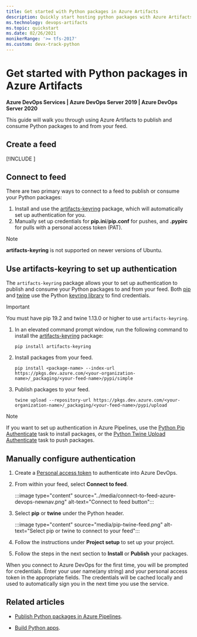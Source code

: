 ```yaml
---
title: Get started with Python packages in Azure Artifacts
description: Quickly start hosting python packages with Azure Artifacts
ms.technology: devops-artifacts
ms.topic: quickstart
ms.date: 02/26/2021
monikerRange: '>= tfs-2017'
ms.custom: devx-track-python
---
```


# Get started with Python packages in Azure Artifacts

**Azure DevOps Services | Azure DevOps Server 2019 | Azure DevOps Server 2020**

This guide will walk you through using Azure Artifacts to publish and consume Python packages to and from your feed.

## Create a feed

[!INCLUDE [](../includes/create-feed.md)]
     
## Connect to feed

There are two primary ways to connect to a feed to publish or consume your Python packages:

1. Install and use the [artifacts-keyring](https://github.com/microsoft/artifacts-keyring) package, which will automatically set up authentication for you.
1. Manually set up credentials for **pip.ini**/**pip.conf** for pushes, and **.pypirc** for pulls with a personal access token (PAT).

> [!NOTE]
> **artifacts-keyring** is not supported on newer versions of Ubuntu.

## Use artifacts-keyring to set up authentication

The `artifacts-keyring` package allows your to set up authentication to publish and consume your Python packages to and from your feed. Both [pip](https://pypi.org/project/pip/) and [twine](https://pypi.org/project/twine/) use the Python [keyring library](https://pypi.org/project/keyring/) to find credentials. 

> [!IMPORTANT]
> You must have pip 19.2 and twine 1.13.0 or higher to use `artifacts-keyring`.

1. In an elevated command prompt window, run the following command to install the [artifacts-keyring](https://github.com/microsoft/artifacts-keyring) package:
   
   ```Command
   pip install artifacts-keyring
   ```
   
1. Install packages from your feed. 
    
   ```Command
   pip install <package-name> --index-url https://pkgs.dev.azure.com/<your-organization-name>/_packaging/<your-feed-name>/pypi/simple
   ```

1. Publish packages to your feed.
   
   ```Command
   twine upload --repository-url https://pkgs.dev.azure.com/<your-organization-name>/_packaging/<your-feed-name>/pypi/upload
   ```

> [!NOTE]
> If you want to set up authentication in Azure Pipelines, use the [Python Pip Authenticate](../../pipelines/tasks/package/pip-authenticate.md) task to install packages, or the [Python Twine Upload Authenticate](../../pipelines/tasks/package/twine-authenticate.md) task to push packages.

## Manually configure authentication

1. Create a [Personal access token](../../organizations/accounts/use-personal-access-tokens-to-authenticate.md#create-a-pat) to authenticate into Azure DevOps.

1. From within your feed, select **Connect to feed**.

   :::image type="content" source="../media/connect-to-feed-azure-devops-newnav.png" alt-text="Connect to feed button":::

1. Select **pip** or **twine** under the Python header. 

   :::image type="content" source="media/pip-twine-feed.png" alt-text="Select pip or twine to connect to your feed":::

1. Follow the instructions under **Project setup** to set up your project.

1. Follow the steps in the next section to **Install** or **Publish** your packages.

When you connect to Azure DevOps for the first time, you will be prompted for credentials. Enter your user name(any string) and your personal access token in the appropriate fields. The credentials will be cached locally and used to automatically sign you in the next time you use the service.

## Related articles

- [Publish Python packages in Azure Pipelines](../../pipelines/artifacts/pypi.md).

- [Build Python apps](../../pipelines/ecosystems/python.md).

